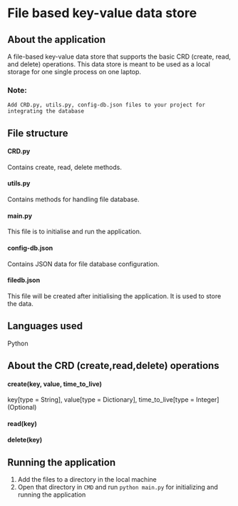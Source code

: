 # File based key-value data store
## About the application
A file-based key-value data store that supports the basic CRD (create, read, and delete) operations.
This data store is meant to be used as a local storage for one single process on one laptop. 
### Note:
`Add CRD.py, utils.py, config-db.json files to your project for integrating the database`
## File structure
#### CRD.py
   Contains create, read, delete methods.
#### utils.py
   Contains methods for handling file database.
#### main.py
   This file is to initialise and run the application.
#### config-db.json
   Contains JSON data for file database configuration.
#### filedb.json
   This file will be created after initialising the application. It is used to store the data.
## Languages used
  Python
## About the CRD (create,read,delete) operations
#### create(key, value, time_to_live)
  key[type = String], 
  value[type = Dictionary], 
  time_to_live[type = Integer] (Optional)
#### read(key)
#### delete(key)
## Running the application
1. Add the files to a directory in the local machine
2. Open that directory in `CMD` and run `python main.py` for initializing and running the application
